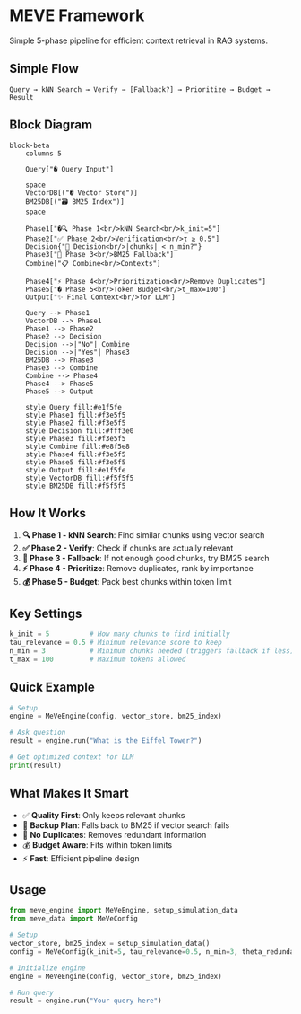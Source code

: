 # MEVE Framework

Simple 5-phase pipeline for efficient context retrieval in RAG systems.

## Simple Flow

```
Query → kNN Search → Verify → [Fallback?] → Prioritize → Budget → Result
```

## Block Diagram

```mermaid
block-beta
    columns 5
    
    Query["� Query Input"]
    
    space
    VectorDB[("� Vector Store")]
    BM25DB[("🗃️ BM25 Index")]
    space
    
    Phase1["�🔍 Phase 1<br/>kNN Search<br/>k_init=5"]
    Phase2["✅ Phase 2<br/>Verification<br/>τ ≥ 0.5"]
    Decision{"🤔 Decision<br/>|chunks| < n_min?"}
    Phase3["🔄 Phase 3<br/>BM25 Fallback"]
    Combine["📋 Combine<br/>Contexts"]
    
    Phase4["⚡ Phase 4<br/>Prioritization<br/>Remove Duplicates"]
    Phase5["� Phase 5<br/>Token Budget<br/>t_max=100"]
    Output["✨ Final Context<br/>for LLM"]
    
    Query --> Phase1
    VectorDB --> Phase1
    Phase1 --> Phase2
    Phase2 --> Decision
    Decision -->|"No"| Combine
    Decision -->|"Yes"| Phase3
    BM25DB --> Phase3
    Phase3 --> Combine
    Combine --> Phase4
    Phase4 --> Phase5
    Phase5 --> Output
    
    style Query fill:#e1f5fe
    style Phase1 fill:#f3e5f5
    style Phase2 fill:#f3e5f5
    style Decision fill:#fff3e0
    style Phase3 fill:#f3e5f5
    style Combine fill:#e8f5e8
    style Phase4 fill:#f3e5f5
    style Phase5 fill:#f3e5f5
    style Output fill:#e1f5fe
    style VectorDB fill:#f5f5f5
    style BM25DB fill:#f5f5f5
```

## How It Works

1. **🔍 Phase 1 - kNN Search**: Find similar chunks using vector search
2. **✅ Phase 2 - Verify**: Check if chunks are actually relevant  
3. **🔄 Phase 3 - Fallback**: If not enough good chunks, try BM25 search
4. **⚡ Phase 4 - Prioritize**: Remove duplicates, rank by importance
5. **💰 Phase 5 - Budget**: Pack best chunks within token limit

## Key Settings

```python
k_init = 5          # How many chunks to find initially
tau_relevance = 0.5 # Minimum relevance score to keep
n_min = 3           # Minimum chunks needed (triggers fallback if less)
t_max = 100         # Maximum tokens allowed
```

## Quick Example

```python
# Setup
engine = MeVeEngine(config, vector_store, bm25_index)

# Ask question
result = engine.run("What is the Eiffel Tower?")

# Get optimized context for LLM
print(result)
```

## What Makes It Smart

- ✅ **Quality First**: Only keeps relevant chunks
- 🔄 **Backup Plan**: Falls back to BM25 if vector search fails
- 🚫 **No Duplicates**: Removes redundant information  
- 💰 **Budget Aware**: Fits within token limits
- ⚡ **Fast**: Efficient pipeline design

## Usage

```python
from meve_engine import MeVeEngine, setup_simulation_data
from meve_data import MeVeConfig

# Setup
vector_store, bm25_index = setup_simulation_data()
config = MeVeConfig(k_init=5, tau_relevance=0.5, n_min=3, theta_redundancy=0.85, t_max=100)

# Initialize engine
engine = MeVeEngine(config, vector_store, bm25_index)

# Run query
result = engine.run("Your query here")
```
